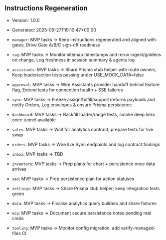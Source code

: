## Instructions Regeneration

- Version: 1.0.0
- Generated: 2025-09-27T19:10:47+00:00

- `manager`: MVP tasks → Keep instructions regenerated and aligned with gates, Drive Gate A/B/C sign-off readiness
- `rag`: MVP tasks → Monitor sitemap timestamps and rerun ingest/goldens on change, Log freshness in session summary & agents log
- `assistants`: MVP tasks → Share Prisma stub helper with route owners, Keep loader/action tests passing under USE_MOCK_DATA=false
- `approval`: MVP tasks → Wire Assistants provider handoff behind feature flag, Extend tests for connection health + SSE failures
- `sync`: MVP tasks → Freeze assign/fulfill/support/returns payloads and notify Orders, Log envelopes & ensure Prisma persistence
- `dashboard`: MVP tasks → Backfill loader/range tests, smoke deep links once tunnel available
- `sales`: MVP tasks → Wait for analytics contract; prepare tests for live swap
- `orders`: MVP tasks → Wire live Sync endpoints and log contract findings
- `inbox`: MVP tasks → TBD
- `inventory`: MVP tasks → Prep plans for chart + persistence once data arrives
- `seo`: MVP tasks → Prep persistence plan for action statuses
- `settings`: MVP tasks → Share Prisma stub helper; keep integration tests green
- `data`: MVP tasks → Finalise analytics query builders and share fixtures
- `mcp`: MVP tasks → Document secure persistence notes pending real creds
- `tooling`: MVP tasks → Monitor config migration, add verify-managed-files CI
